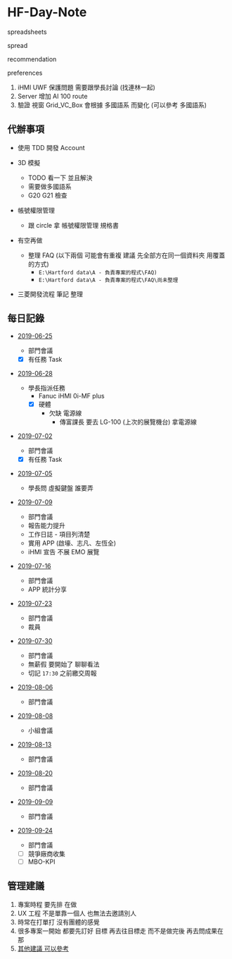 # HF-Day-Note

spreadsheets

spread

recommendation

preferences

1. iHMI UWF 保護問題 需要跟學長討論 (找連林一起)
2. Server 增加 AI 100 route
3. 驗證 視窗 Grid_VC_Box 會根據 多國語系 而變化 (可以參考 多國語系)

## 代辦事項

- 使用 TDD 開發 Account

- 3D 模擬

  - TODO 看一下 並且解決
  - 需要做多國語系
  - G20 G21 檢查

- 帳號權限管理

  - 跟 circle 拿 帳號權限管理 規格書

- 有空再做

  - 整理 FAQ (以下兩個 可能會有重複 建議 先全部方在同一個資料夾 用覆蓋的方式)
    - `E:\Hartford data\A - 負責專案的程式\FAQ)`
    - `E:\Hartford data\A - 負責專案的程式\FAQ\尚未整理`

- 三菱開發流程 筆記 整理

## 每日記錄

- [2019-06-25](./2019-06/25.md)

  - 部門會議
  - [x] 有任務 Task

- [2019-06-28](./2019-06/28.md)

  - 學長指派任務
    - Fanuc iHMI 0i-MF plus
    - [x] 硬體
      - 欠缺 電源線
        - 傳富課長 要去 LG-100 (上次的展覽機台) 拿電源線

- [2019-07-02](./2019-07/02.md)

  - 部門會議
  - [x] 有任務 Task

- [2019-07-05](./2019-07/05.md)

  - 學長問 虛擬鍵盤 誰要弄

- [2019-07-09](./2019-07/09.md)

  - 部門會議
  - 報告能力提升
  - 工作日誌 - 項目列清楚
  - 實用 APP (啟壕、志凡、左恆全)
  - iHMI 宣告 不展 EMO 展覽

- [2019-07-16](./2019-07/16.md)

  - 部門會議
  - APP 統計分享

- [2019-07-23](./2019-07/23.md)

  - 部門會議
  - 裁員

- [2019-07-30](./2019-07/30.md)

  - 部門會議
  - 無薪假 要開始了 聊聊看法
  - 切記 `17:30` 之前繳交周報

- [2019-08-06](./2019-08/06.md)

  - 部門會議

- [2019-08-08](./2019-08/08.md)

  - 小組會議

- [2019-08-13](./2019-08/13.md)

  - 部門會議

- [2019-08-20](./2019-08/20.md)

  - 部門會議

- [2019-09-09](./2019-09/03.md)

  - 部門會議

- [2019-09-24](./2019-09/24.md)
  - 部門會議
  - [ ] 競爭廠商收集
  - [ ] MBO-KPI

## 管理建議

1. 專案時程 要先排 在做
2. UX 工程 不是單靠一個人 也無法去邀請別人
3. 時常在打單打 沒有團體的感覺
4. 很多專案一開始 都要先訂好 目標 再去往目標走 而不是做完後 再去問成果在那
5. [其他建議 可以參考](./2019-09/03.md#管理方面)
